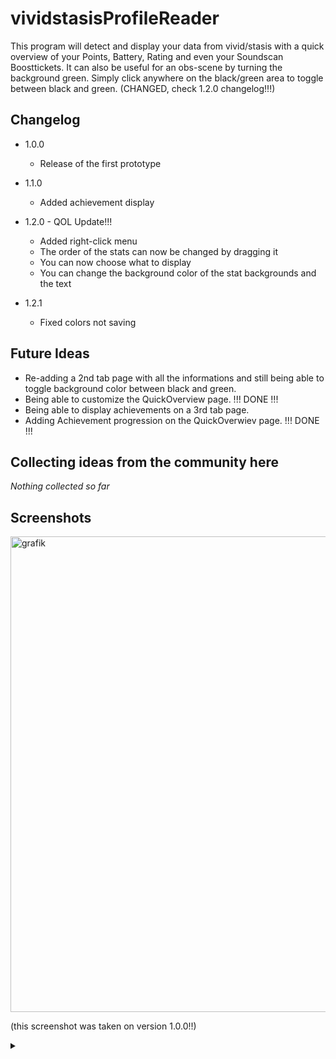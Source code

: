 # vividstasisProfileReader
This program will detect and display your data from vivid/stasis with a quick overview of your Points, Battery, Rating and even your Soundscan Boosttickets.
It can also be useful for an obs-scene by turning the background green.
Simply click anywhere on the black/green area to toggle between black and green. (CHANGED, check 1.2.0 changelog!!!)

Changelog
------------------------------------
 - 1.0.0
    - Release of the first prototype

 - 1.1.0
    - Added achievement display

 - 1.2.0 - QOL Update!!!
   - Added right-click menu
   - The order of the stats can now be changed by dragging it
   - You can now choose what to display
   - You can change the background color of the stat backgrounds and the text

 - 1.2.1
    - Fixed colors not saving

Future Ideas
------------------------------------
 - Re-adding a 2nd tab page with all the informations and still being able to toggle background color between black and green.
 - Being able to customize the QuickOverview page.   !!! DONE !!!
 - Being able to display achievements on a 3rd tab page.
 - Adding Achievement progression on the QuickOverwiev page.   !!! DONE !!!

Collecting ideas from the community here
------------------------------------
*Nothing collected so far*

Screenshots
------------------------------------
<img width="583" height="761" alt="grafik" src="https://github.com/user-attachments/assets/958a3c11-7d75-4a9f-8c51-302be80fd300" />

(this screenshot was taken on version 1.0.0!!)

<details>
  <summary></summary>
  
 Trailer + showcase releasing tomorrow (August 31) on youtube (NOT MY MAIN!!!! CHECK STUDIO ACCOUNT!!)
  
</details>
